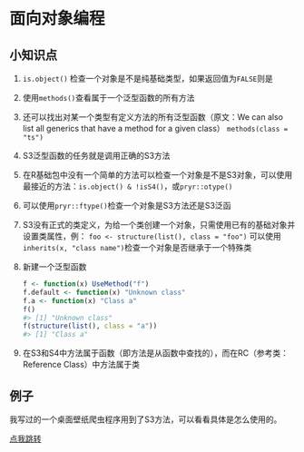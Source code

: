 # 面向对象编程

## 小知识点

1. `is.object()` 检查一个对象是不是纯基础类型，如果返回值为`FALSE`则是

2. 使用`methods()`查看属于一个泛型函数的所有方法

3. 还可以找出对某一个类型有定义方法的所有泛型函数（原文：We can also list all generics that have a method for a given class）
   `methods(class = "ts")`

4. S3泛型函数的任务就是调用正确的S3方法

5. 在R基础包中没有一个简单的方法可以检查一个对象是不是S3对象，可以使用最接近的方法：`is.object() & !isS4()`，或`pryr::otype()`

6. 可以使用`pryr::ftype()`检查一个对象是S3方法还是S3泛函

7. S3没有正式的类定义，为给一个类创建一个对象，只需使用已有的基础对象并设置类属性，例：
   `foo <- structure(list(), class = "foo")`
   可以使用`inherits(x, "class name")`检查一个对象是否继承于一个特殊类

8. 新建一个泛型函数

   ```R
   f <- function(x) UseMethod("f")
   f.default <- function(x) "Unknown class"
   f.a <- function(x) "Class a"
   f()
   #> [1] "Unknown class"
   f(structure(list(), class = "a"))
   #> [1] "Class a"
   ```

9. 在S3和S4中方法属于函数（即方法是从函数中查找的），而在RC（参考类：Reference Class）中方法属于类

## 例子

我写过的一个桌面壁纸爬虫程序用到了S3方法，可以看看具体是怎么使用的。

<a href="https://github.com/Blanket58/bing_wallpaper/blob/master/bin/main.R" target="_blank">点我跳转</a>
